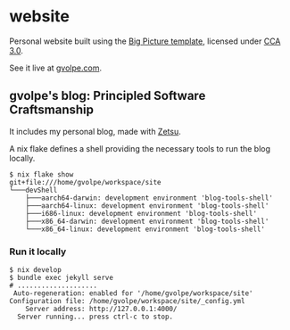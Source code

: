 # website

Personal website built using the [Big Picture template](https://html5up.net/big-picture), licensed under [CCA 3.0](./LICENSE.txt).

See it live at [gvolpe.com](https://gvolpe.com).

## gvolpe's blog: Principled Software Craftsmanship

It includes my personal blog, made with [Zetsu](https://github.com/nandomoreirame/zetsu).

A nix flake defines a shell providing the necessary tools to run the blog locally.

```console
$ nix flake show
git+file:///home/gvolpe/workspace/site
└───devShell
    ├───aarch64-darwin: development environment 'blog-tools-shell'
    ├───aarch64-linux: development environment 'blog-tools-shell'
    ├───i686-linux: development environment 'blog-tools-shell'
    ├───x86_64-darwin: development environment 'blog-tools-shell'
    └───x86_64-linux: development environment 'blog-tools-shell'
```

### Run it locally

```console
$ nix develop
$ bundle exec jekyll serve
# ....................
 Auto-regeneration: enabled for '/home/gvolpe/workspace/site'
Configuration file: /home/gvolpe/workspace/site/_config.yml
    Server address: http://127.0.0.1:4000/
  Server running... press ctrl-c to stop.
```

